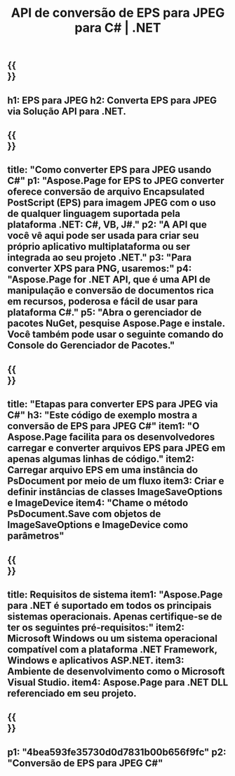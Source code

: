 ﻿---
translation: true
template: /_templates/_conversion-child-net.md
title: API de conversão de EPS para JPEG para C# |  .NET
url: /net/conversion/eps-to-jpeg/
description: Código de exemplo para conversão de EPS para JPEG C#. Use o código de exemplo da API para arquivos EPS em lote para conversão JPEG em VB.NET, Asp.NET ou qualquer aplicativo baseado em .NET.
informat: EPS
outformat: JPEG
otherformats: XPS PS
---

{{<section banner>}}
---
h1: EPS para JPEG
h2: Converta EPS para JPEG via Solução API para .NET.
---

{{<section overview>}}
---
title: "Como converter EPS para JPEG usando C#"
p1: "Aspose.Page for EPS to JPEG converter oferece conversão de arquivo Encapsulated PostScript (EPS) para imagem JPEG com o uso de qualquer linguagem suportada pela plataforma .NET: C#, VB, J#."
p2: "A API que você vê aqui pode ser usada para criar seu próprio aplicativo multiplataforma ou ser integrada ao seu projeto .NET."
p3: "Para converter XPS para PNG, usaremos:"
p4: "Aspose.Page for .NET API, que é uma API de manipulação e conversão de documentos rica em recursos, poderosa e fácil de usar para plataforma C#."
p5: "Abra o gerenciador de pacotes NuGet, pesquise Aspose.Page e instale. Você também pode usar o seguinte comando do Console do Gerenciador de Pacotes."
---

{{<section feature1>}}
---
title: "Etapas para converter EPS para JPEG via C#"
h3: "Este código de exemplo mostra a conversão de EPS para JPEG C#"
item1: "O Aspose.Page facilita para os desenvolvedores carregar e converter arquivos EPS para JPEG em apenas algumas linhas de código."
item2: Carregar arquivo EPS em uma instância do PsDocument por meio de um fluxo
item3: Criar e definir instâncias de classes ImageSaveOptions e ImageDevice
item4: "Chame o método PsDocument.Save com objetos de ImageSaveOptions e ImageDevice como parâmetros"
---

{{<section feature2>}}
---
title: Requisitos de sistema
item1: "Aspose.Page para .NET é suportado em todos os principais sistemas operacionais. Apenas certifique-se de ter os seguintes pré-requisitos:"
item2: Microsoft Windows ou um sistema operacional compatível com a plataforma .NET Framework, Windows e aplicativos ASP.NET.
item3: Ambiente de desenvolvimento como o Microsoft Visual Studio.
item4: Aspose.Page para .NET DLL referenciado em seu projeto.
---

{{<section gist>}}
---
p1: "4bea593fe35730d0d7831b00b656f9fc"
p2: "Conversão de EPS para JPEG C#"
---

